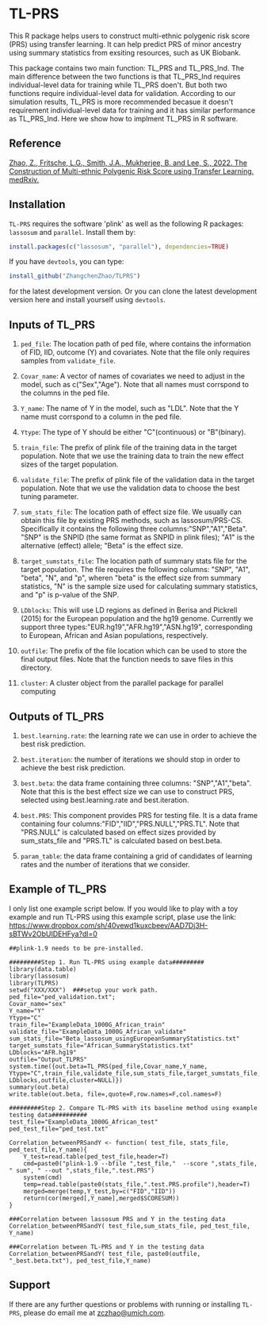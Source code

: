 # TL-PRS
This R package helps users to construct multi-ethnic polygenic risk score (PRS) using transfer learning. It can help predict PRS of minor ancestry using summary statistics from exsiting resources, such as UK Biobank.

This package contains two main function: TL_PRS and TL_PRS_Ind. The main difference between the two functions is that TL_PRS_Ind requires individual-level data for training while TL_PRS doen't. But both two functions require individual-level data for validation. According to our simulation results, TL_PRS is more recommended becasue it doesn't requirement individual-level data for training and it has similar performance as TL_PRS_Ind. Here we show how to implment TL_PRS in R software.

## Reference
[Zhao, Z., Fritsche, L.G., Smith, J.A., Mukherjee, B. and Lee, S., 2022. The Construction of Multi-ethnic Polygenic Risk Score using Transfer Learning. medRxiv.](https://www.medrxiv.org/content/10.1101/2022.03.08.22272114v1)

## Installation
`TL-PRS` requires the software 'plink' as well as the following R packages:  `lassosum` and `parallel`. Install them by: 

```r
install.packages(c("lassosum", "parallel"), dependencies=TRUE)
```

If you have `devtools`, you can type: 
```r
install_github("ZhangchenZhao/TLPRS")
```
for the latest development version. Or you can clone the latest development version here and install yourself using `devtools`. 

## Inputs of TL_PRS
1. `ped_file`:
The location path of ped file, where contains the information of FID, IID, outcome (Y) and covariates. Note that the file only requires samples from `validate_file`.

2. `Covar_name`:
A vector of names of covariates we need to adjust in the model, such as c("Sex","Age"). Note that all names must corrspond to the columns in the ped file.

3. `Y_name`: 
The name of Y in the model, such as "LDL". Note that the Y name must corrspond to a column in the ped file.

4. `Ytype`: 
The type of Y should be either "C"(continuous) or "B"(binary).

5. `train_file`:
The prefix of plink file of the training data in the target population. Note that we use the training data to train the new effect sizes of the target population. 

6. `validate_file`:
The prefix of plink file of the validation data in the target population. Note that we use the validation data to choose the best tuning parameter. 

7. `sum_stats_file`:
The location path of effect size file. We usually can obtain this file by existing PRS methods, such as lassosum/PRS-CS. Specifically it contains the following three columns:"SNP","A1","Beta". "SNP" is the SNPID (the same format as SNPID in plink files); "A1" is the alternative (effect) allele; "Beta" is the effect size. 

8. `target_sumstats_file`:
The location path of summary stats file for the target population. The file requires the following columns: "SNP", "A1", "beta", "N", and "p", wheren "beta" is the effect size from summary statistics, "N" is the sample size used for calculating summary statistics, and "p" is p-value of the SNP. 

9. `LDblocks`:
This will use LD regions as defined in Berisa and Pickrell (2015) for the European population and the hg19 genome. Currently we support three types:"EUR.hg19","AFR.hg19","ASN.hg19", corresponding to European, African and Asian populations, respectively.

10. `outfile`:
The prefix of the file location which can be used to store the final output files. Note that the function needs to save files in this directory.

11. `cluster`:
A cluster object from the parallel package for parallel computing

## Outputs of TL_PRS
1. `best.learning.rate`: 
the learning rate we can use in order to achieve the best risk prediction.

2. `best.iteration`: 
the number of iterations we should stop in order to achieve the best risk prediction.

3. `best.beta`: 
the data frame containing three columns: "SNP","A1","beta". Note that this is the best effect size we can use to construct PRS, selected using best.learning.rate and best.iteration.  

4. `best.PRS`: 
This component provides PRS for testing file. It is a data frame containing four columns:"FID","IID","PRS.NULL","PRS.TL". Note that "PRS.NULL" is calculated based on effect sizes provided by sum_stats_file and "PRS.TL" is calculated based on best.beta. 

5. `param_table`: 
the data frame containing a grid of candidates of learning rates and the number of iterations that we consider. 


## Example of TL_PRS 

I only list one example script below. If you would like to play with a toy example and run TL-PRS using this example script, plase use the link:
https://www.dropbox.com/sh/40vewd1kuxcbeev/AAD7Dj3H-sBTWv2ObUIDEHFya?dl=0 

```
##plink-1.9 needs to be pre-installed.

#########Step 1. Run TL-PRS using example data#########
library(data.table)
library(lassosum)
library(TLPRS)
setwd("XXX/XXX")  ###setup your work path.
ped_file="ped_validation.txt";
Covar_name="sex"
Y_name="Y"
Ytype="C"
train_file="ExampleData_1000G_African_train"
validate_file="ExampleData_1000G_African_validate"
sum_stats_file="Beta_lassosum_usingEuropeanSummaryStatistics.txt"
target_sumstats_file="African_SummaryStatistics.txt"
LDblocks="AFR.hg19"
outfile="Output_TLPRS"
system.time({out.beta=TL_PRS(ped_file,Covar_name,Y_name, Ytype="C",train_file,validate_file,sum_stats_file,target_sumstats_file, LDblocks,outfile,cluster=NULL)})
summary(out.beta)
write.table(out.beta, file=,quote=F,row.names=F,col.names=F)

#########Step 2. Compare TL-PRS with its baseline method using example testing data##########
test_file="ExampleData_1000G_African_test"
ped_test_file="ped_test.txt"

Correlation_betweenPRSandY <- function( test_file, stats_file, ped_test_file,Y_name){
	Y_test=read.table(ped_test_file,header=T)
	cmd=paste0("plink-1.9 --bfile ",test_file,"  --score ",stats_file, " sum", " --out ",stats_file,".test.PRS")
	system(cmd)
	temp=read.table(paste0(stats_file,".test.PRS.profile"),header=T)
	merged=merge(temp,Y_test,by=c("FID","IID"))
	return(cor(merged[,Y_name],merged$SCORESUM))
}

###Correlation between lassosum PRS and Y in the testing data
Correlation_betweenPRSandY( test_file,sum_stats_file, ped_test_file, Y_name)  

###Correlation between TL-PRS and Y in the testing data
Correlation_betweenPRSandY( test_file, paste0(outfile, "_best.beta.txt"), ped_test_file,Y_name)

```

## Support
If there are any further questions or problems with running or installing `TL-PRS`, please do email me at <zczhao@umich.com>. 
